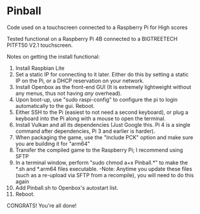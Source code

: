 # Pinball
 Code used on a touchscreen connected to a Raspberry Pi for High scores

 Tested functional on a Raspberry Pi 4B connected to a BIGTREETECH PITFT50 V2.1 touchscreen.

 Notes on getting the install functional:
 1. Install Raspbian Lite
 2. Set a static IP for connecting to it later. Either do this by setting a static IP on the Pi, or a DHCP reservation on your network.
 4. Install Openbox as the front-end GUI (It is extremely lightweight without any menus, thus not having *any* overhead).
 5. Upon boot-up, use "sudo raspi-config" to configure the pi to login automatically to the gui. Reboot.
 6. Either SSH to the Pi (easiest to not need a second keyboard), or plug a keyboard into the Pi along with a mouse to open the terminal.
 7. Install Vulkan and all its dependencies (Just Google this. Pi 4 is a single command after dependencies, Pi 3 and earlier is harder).
 8. When packaging the game, use the "Include PCK" option and make sure you are building it for "arm64"
 9. Transfer the compiled game to the Raspberry Pi; I recommend using SFTP
 10. In a terminal window, perform "sudo chmod a+x Pinball.*" to make the *.sh and *.arm64 files executable. 
    -Note: Anytime you update these files (such as a re-upload via SFTP from a recompile), you will need to do this again
 11. Add Pinball.sh to Openbox's autostart list.
 12. Reboot.

 CONGRATS! You're all done!
